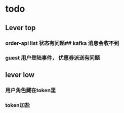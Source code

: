 # todo
## Lever top
### order-api list 状态有问题## kafka 消息会收不到
### guest 用户登陆事件， 优惠券派送有问题

## lever low

### 用户角色藏在token里
### token加盐


